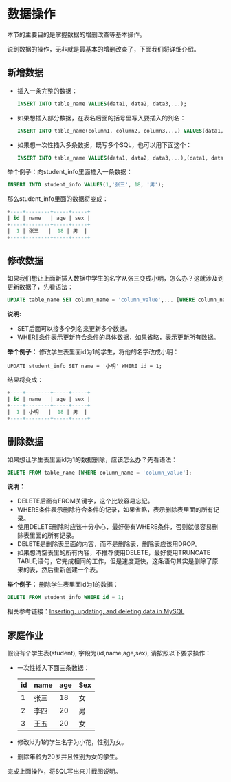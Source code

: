 # 数据操作

本节的主要目的是掌握数据的增删改查等基本操作。

说到数据的操作，无非就是最基本的增删改查了，下面我们将详细介绍。

## 新增数据

* 插入一条完整的数据：

  ```sql
  INSERT INTO table_name VALUES(data1, data2, data3,...);
  ```

* 如果想插入部分数据，在表名后面的括号里写入要插入的列名：

  ```sql
  INSERT INTO table_name(column1, column2, column3,...) VALUES(data1, data2, data3,...);
  ```

* 如果想一次性插入多条数据，既写多个SQL，也可以用下面这个：

  ```sql
  INSERT INTO table_name VALUES(data1, data2, data3,...),(data1, data2, data3,...);
  ```


举个例子：向student_info里面插入一条数据：

```sql
INSERT INTO student_info VALUES(1,'张三', 18, '男');
```

那么student_info里面的数据将变成：

```sql
+----+--------+-----+-----+
| id | name   | age | sex |
+----+--------+-----+-----+
|  1 | 张三   |  18 | 男  |
+----+--------+-----+-----+
```



## 修改数据

如果我们想让上面新插入数据中学生的名字从张三变成小明，怎么办？这就涉及到更新数据了，先看语法：

```sql
UPDATE table_name SET column_name = 'column_value',... [WHERE column_name = 'column_value'];
```

**说明:**

* SET后面可以接多个列名来更新多个数据。
* WHERE条件表示更新符合条件的具体数据，如果省略，表示更新所有数据。

**举个例子：** 修改学生表里面id为1的学生，将他的名字改成小明：

```sq
UPDATE student_info SET name = '小明' WHERE id = 1;
```

结果将变成：

```sql
+----+--------+-----+-----+
| id | name   | age | sex |
+----+--------+-----+-----+
|  1 | 小明   |  18 | 男  |
+----+--------+-----+-----+
```



## 删除数据

如果想让学生表里面id为1的数据删除，应该怎么办？先看语法：

```sql
DELETE FROM table_name [WHERE column_name = 'column_value'];
```

**说明：**

* DELETE后面有FROM关键字，这个比较容易忘记。
* WHERE条件表示删除符合条件的记录，如果省略，表示删除表里面的所有记录。
* 使用DELETE删除时应该十分小心，最好带有WHERE条件，否则就很容易删除表里面的所有记录。
* DELETE是删除表里面的内容，而不是删除表，删除表应该用DROP。
* 如果想清空表里的所有内容，不推荐使用DELETE，最好使用TRUNCATE TABLE;语句，它完成相同的工作，但是速度更快，这条语句其实是删除了原来的表，然后重新创建一个表。

**举个例子：** 删除学生表里面id为1的数据：

```sql
DELETE FROM student_info WHERE id = 1;
```



相关参考链接：[Inserting, updating, and deleting data in MySQL](http://zetcode.com/databases/mysqltutorial/datamanipulation/)



## 家庭作业

假设有个学生表(student), 字段为(id,name,age,sex), 请按照以下要求操作：

* 一次性插入下面三条数据：

  | id   | name | age  | Sex  |
  | ---- | ---- | ---- | ---- |
  | 1    | 张三 | 18   | 女   |
  | 2    | 李四 | 20   | 男   |
  | 3    | 王五 | 20   | 女   |

* 修改id为1的学生名字为小花，性别为女。

* 删除年龄为20岁并且性别为女的学生。

完成上面操作，将SQL写出来并截图说明。


